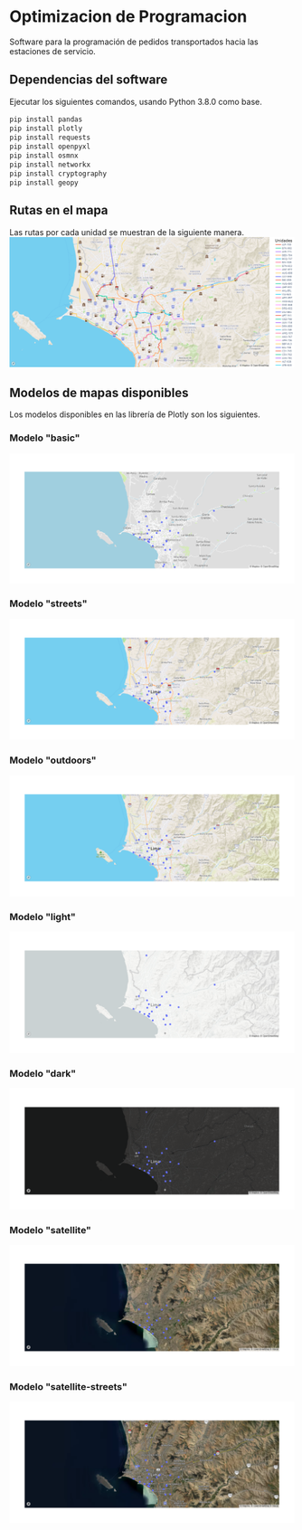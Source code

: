# Optimizacion de Programacion
Software para la programación de pedidos transportados hacia las estaciones de servicio.

## Dependencias del software
Ejecutar los siguientes comandos, usando Python 3.8.0 como base.
```
pip install pandas
pip install plotly
pip install requests
pip install openpyxl
pip install osmnx
pip install networkx
pip install cryptography
pip install geopy
```

## Rutas en el mapa
Las rutas por cada unidad se muestran de la siguiente manera.
![](imagenes_mapas/mapa-rutas.png "Mapa rutas")

## Modelos de mapas disponibles
Los modelos disponibles en las librería de Plotly son los siguientes.

### Modelo "basic"
![](imagenes_mapas/mapa-basic.png "Modelo basic")

### Modelo "streets"
![](imagenes_mapas/mapa-streets.png "Modelo streets")

### Modelo "outdoors"
![](imagenes_mapas/mapa-outdoors.png "Modelo outdoors")

### Modelo "light"
![](imagenes_mapas/mapa-light.png "Modelo light")

### Modelo "dark"
![](imagenes_mapas/mapa-dark.png "Modelo dark")

### Modelo "satellite"
![](imagenes_mapas/mapa-satellite.png "Modelo satellite")

### Modelo "satellite-streets"
![](imagenes_mapas/mapa-satellite-streets.png "Modelo satellite-streets")
